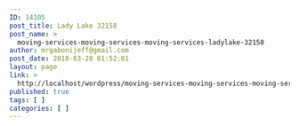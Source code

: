 ```yaml
---
ID: 14105
post_title: Lady Lake 32158
post_name: >
  moving-services-moving-services-moving-services-ladylake-32158
author: mrgabonijeff@gmail.com
post_date: 2018-03-28 01:52:01
layout: page
link: >
  http://localhost/wordpress/moving-services-moving-services-moving-services-ladylake-32158/
published: true
tags: [ ]
categories: [ ]
---
```

